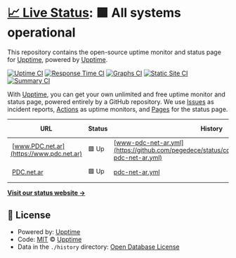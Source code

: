 # [📈 Live Status](https://upptime.github.io/upptime): <!--live status--> **🟩 All systems operational**

This repository contains the open-source uptime monitor and status page for [Upptime](https://upptime.js.org), powered by [Upptime](https://github.com/upptime/upptime).

[![Uptime CI](https://github.com/pegedece/status/workflows/Uptime%20CI/badge.svg)](https://github.com/pegedece/status/actions?query=workflow%3A%22Uptime+CI%22)
[![Response Time CI](https://github.com/pegedece/status/workflows/Response%20Time%20CI/badge.svg)](https://github.com/pegedece/status/actions?query=workflow%3A%22Response+Time+CI%22)
[![Graphs CI](https://github.com/pegedece/status/workflows/Graphs%20CI/badge.svg)](https://github.com/pegedece/status/actions?query=workflow%3A%22Graphs+CI%22)
[![Static Site CI](https://github.com/pegedece/status/workflows/Static%20Site%20CI/badge.svg)](https://github.com/pegedece/status/actions?query=workflow%3A%22Static+Site+CI%22)
[![Summary CI](https://github.com/pegedece/status/workflows/Summary%20CI/badge.svg)](https://github.com/pegedece/status/actions?query=workflow%3A%22Summary+CI%22)

With [Upptime](https://upptime.js.org), you can get your own unlimited and free uptime monitor and status page, powered entirely by a GitHub repository. We use [Issues](https://github.com/upptime/upptime/issues) as incident reports, [Actions](https://github.com/pegedece/status/actions) as uptime monitors, and [Pages](https://upptime.github.io/upptime) for the status page.

<!--start: status pages-->
<!-- This summary is generated by Upptime (https://github.com/upptime/upptime) -->
<!-- Do not edit this manually, your changes will be overwritten -->
<!-- prettier-ignore -->
| URL | Status | History | Response Time | Uptime |
| --- | ------ | ------- | ------------- | ------ |
| <img alt="" src="https://icons.duckduckgo.com/ip3/www.pdc.net.ar.ico" height="13"> [www.PDC.net.ar](https://www.pdc.net.ar) | 🟩 Up | [www-pdc-net-ar.yml](https://github.com/pegedece/status/commits/HEAD/history/www-pdc-net-ar.yml) | <details><summary><img alt="Response time graph" src="./graphs/www-pdc-net-ar/response-time-week.png" height="20"> 930ms</summary><br><a href="https://pegedece.github.io/status/history/www-pdc-net-ar"><img alt="Response time 538" src="https://img.shields.io/endpoint?url=https%3A%2F%2Fraw.githubusercontent.com%2Fpegedece%2Fstatus%2FHEAD%2Fapi%2Fwww-pdc-net-ar%2Fresponse-time.json"></a><br><a href="https://pegedece.github.io/status/history/www-pdc-net-ar"><img alt="24-hour response time 304" src="https://img.shields.io/endpoint?url=https%3A%2F%2Fraw.githubusercontent.com%2Fpegedece%2Fstatus%2FHEAD%2Fapi%2Fwww-pdc-net-ar%2Fresponse-time-day.json"></a><br><a href="https://pegedece.github.io/status/history/www-pdc-net-ar"><img alt="7-day response time 930" src="https://img.shields.io/endpoint?url=https%3A%2F%2Fraw.githubusercontent.com%2Fpegedece%2Fstatus%2FHEAD%2Fapi%2Fwww-pdc-net-ar%2Fresponse-time-week.json"></a><br><a href="https://pegedece.github.io/status/history/www-pdc-net-ar"><img alt="30-day response time 576" src="https://img.shields.io/endpoint?url=https%3A%2F%2Fraw.githubusercontent.com%2Fpegedece%2Fstatus%2FHEAD%2Fapi%2Fwww-pdc-net-ar%2Fresponse-time-month.json"></a><br><a href="https://pegedece.github.io/status/history/www-pdc-net-ar"><img alt="1-year response time 538" src="https://img.shields.io/endpoint?url=https%3A%2F%2Fraw.githubusercontent.com%2Fpegedece%2Fstatus%2FHEAD%2Fapi%2Fwww-pdc-net-ar%2Fresponse-time-year.json"></a></details> | <details><summary><a href="https://pegedece.github.io/status/history/www-pdc-net-ar">100.00%</a></summary><a href="https://pegedece.github.io/status/history/www-pdc-net-ar"><img alt="All-time uptime 99.00%" src="https://img.shields.io/endpoint?url=https%3A%2F%2Fraw.githubusercontent.com%2Fpegedece%2Fstatus%2FHEAD%2Fapi%2Fwww-pdc-net-ar%2Fuptime.json"></a><br><a href="https://pegedece.github.io/status/history/www-pdc-net-ar"><img alt="24-hour uptime 100.00%" src="https://img.shields.io/endpoint?url=https%3A%2F%2Fraw.githubusercontent.com%2Fpegedece%2Fstatus%2FHEAD%2Fapi%2Fwww-pdc-net-ar%2Fuptime-day.json"></a><br><a href="https://pegedece.github.io/status/history/www-pdc-net-ar"><img alt="7-day uptime 100.00%" src="https://img.shields.io/endpoint?url=https%3A%2F%2Fraw.githubusercontent.com%2Fpegedece%2Fstatus%2FHEAD%2Fapi%2Fwww-pdc-net-ar%2Fuptime-week.json"></a><br><a href="https://pegedece.github.io/status/history/www-pdc-net-ar"><img alt="30-day uptime 100.00%" src="https://img.shields.io/endpoint?url=https%3A%2F%2Fraw.githubusercontent.com%2Fpegedece%2Fstatus%2FHEAD%2Fapi%2Fwww-pdc-net-ar%2Fuptime-month.json"></a><br><a href="https://pegedece.github.io/status/history/www-pdc-net-ar"><img alt="1-year uptime 99.00%" src="https://img.shields.io/endpoint?url=https%3A%2F%2Fraw.githubusercontent.com%2Fpegedece%2Fstatus%2FHEAD%2Fapi%2Fwww-pdc-net-ar%2Fuptime-year.json"></a></details>
| <img alt="" src="https://icons.duckduckgo.com/ip3/pdc.net.ar.ico" height="13"> [PDC.net.ar](https://pdc.net.ar) | 🟩 Up | [pdc-net-ar.yml](https://github.com/pegedece/status/commits/HEAD/history/pdc-net-ar.yml) | <details><summary><img alt="Response time graph" src="./graphs/pdc-net-ar/response-time-week.png" height="20"> 428ms</summary><br><a href="https://pegedece.github.io/status/history/pdc-net-ar"><img alt="Response time 386" src="https://img.shields.io/endpoint?url=https%3A%2F%2Fraw.githubusercontent.com%2Fpegedece%2Fstatus%2FHEAD%2Fapi%2Fpdc-net-ar%2Fresponse-time.json"></a><br><a href="https://pegedece.github.io/status/history/pdc-net-ar"><img alt="24-hour response time 282" src="https://img.shields.io/endpoint?url=https%3A%2F%2Fraw.githubusercontent.com%2Fpegedece%2Fstatus%2FHEAD%2Fapi%2Fpdc-net-ar%2Fresponse-time-day.json"></a><br><a href="https://pegedece.github.io/status/history/pdc-net-ar"><img alt="7-day response time 428" src="https://img.shields.io/endpoint?url=https%3A%2F%2Fraw.githubusercontent.com%2Fpegedece%2Fstatus%2FHEAD%2Fapi%2Fpdc-net-ar%2Fresponse-time-week.json"></a><br><a href="https://pegedece.github.io/status/history/pdc-net-ar"><img alt="30-day response time 380" src="https://img.shields.io/endpoint?url=https%3A%2F%2Fraw.githubusercontent.com%2Fpegedece%2Fstatus%2FHEAD%2Fapi%2Fpdc-net-ar%2Fresponse-time-month.json"></a><br><a href="https://pegedece.github.io/status/history/pdc-net-ar"><img alt="1-year response time 386" src="https://img.shields.io/endpoint?url=https%3A%2F%2Fraw.githubusercontent.com%2Fpegedece%2Fstatus%2FHEAD%2Fapi%2Fpdc-net-ar%2Fresponse-time-year.json"></a></details> | <details><summary><a href="https://pegedece.github.io/status/history/pdc-net-ar">100.00%</a></summary><a href="https://pegedece.github.io/status/history/pdc-net-ar"><img alt="All-time uptime 100.00%" src="https://img.shields.io/endpoint?url=https%3A%2F%2Fraw.githubusercontent.com%2Fpegedece%2Fstatus%2FHEAD%2Fapi%2Fpdc-net-ar%2Fuptime.json"></a><br><a href="https://pegedece.github.io/status/history/pdc-net-ar"><img alt="24-hour uptime 100.00%" src="https://img.shields.io/endpoint?url=https%3A%2F%2Fraw.githubusercontent.com%2Fpegedece%2Fstatus%2FHEAD%2Fapi%2Fpdc-net-ar%2Fuptime-day.json"></a><br><a href="https://pegedece.github.io/status/history/pdc-net-ar"><img alt="7-day uptime 100.00%" src="https://img.shields.io/endpoint?url=https%3A%2F%2Fraw.githubusercontent.com%2Fpegedece%2Fstatus%2FHEAD%2Fapi%2Fpdc-net-ar%2Fuptime-week.json"></a><br><a href="https://pegedece.github.io/status/history/pdc-net-ar"><img alt="30-day uptime 100.00%" src="https://img.shields.io/endpoint?url=https%3A%2F%2Fraw.githubusercontent.com%2Fpegedece%2Fstatus%2FHEAD%2Fapi%2Fpdc-net-ar%2Fuptime-month.json"></a><br><a href="https://pegedece.github.io/status/history/pdc-net-ar"><img alt="1-year uptime 100.00%" src="https://img.shields.io/endpoint?url=https%3A%2F%2Fraw.githubusercontent.com%2Fpegedece%2Fstatus%2FHEAD%2Fapi%2Fpdc-net-ar%2Fuptime-year.json"></a></details>

<!--end: status pages-->

[**Visit our status website →**](https://upptime.github.io/upptime)

## 📄 License

- Powered by: [Upptime](https://github.com/upptime/upptime)
- Code: [MIT](./LICENSE) © [Upptime](https://upptime.js.org)
- Data in the `./history` directory: [Open Database License](https://opendatacommons.org/licenses/odbl/1-0/)

